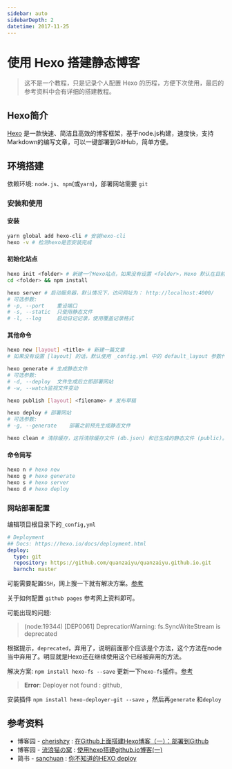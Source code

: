```yaml
---
sidebar: auto
sidebarDepth: 2
datetime: 2017-11-25
---
```


# 使用 Hexo 搭建静态博客

> 这不是一个教程，只是记录个人配置 Hexo 的历程，方便下次使用，最后的参考资料中会有详细的搭建教程。

## Hexo简介

[Hexo](https://hexo.io/zh-cn/) 是一款快速、简洁且高效的博客框架，基于node.js构建，速度快，支持Markdown的编写文章，可以一键部署到GitHub，简单方便。



## 环境搭建

依赖环境: `node.js`、`npm`(或`yarn`)，部署网站需要 `git`



### 安装和使用

#### 安装

```bash
yarn global add hexo-cli # 安装hexo-cli
hexo -v # 检测hexo是否安装完成
```



#### 初始化站点

```bash
hexo init <folder> # 新建一个Hexo站点，如果没有设置 <folder>，Hexo 默认在目前的文件夹建立网站。
cd <folder> && npm install

hexo server # 启动服务器，默认情况下，访问网址为： http://localhost:4000/
# 可选参数:
# -p, --port	重设端口
# -s, --static	只使用静态文件
# -l, --log		启动日记记录，使用覆盖记录格式
```



#### 其他命令

```bash
hexo new [layout] <title> # 新建一篇文章
# 如果没有设置 [layout] 的话，默认使用 _config.yml 中的 default_layout 参数代替。如果标题包含空格的话需要使用引号括起来。

hexo generate # 生成静态文件
# 可选参数:
# -d, --deploy	文件生成后立即部署网站
# -w, --watch监视文件变动

hexo publish [layout] <filename> # 发布草稿

hexo deploy # 部署网站
# 可选参数:
# -g, --generate	部署之前预先生成静态文件

hexo clean # 清除缓存，这将清除缓存文件 (db.json) 和已生成的静态文件 (public)。
```



#### 命令简写

```bash
hexo n # hexo new
hexo g # hexo generate
hexo s # hexo server
hexo d # hexo deploy
```



### 网站部署配置

编辑项目根目录下的`_config,yml`

```yaml
# Deployment
## Docs: https://hexo.io/docs/deployment.html
deploy:
  type: git
  repository: https://github.com/quanzaiyu/quanzaiyu.github.io.git
  barnch: master
```

可能需要配置`SSH`，网上搜一下就有解决方案。[参考](https://help.github.com/articles/connecting-to-github-with-ssh/)

关于如何配置 `github pages` 参考网上资料即可。

可能出现的问题:

> (node:19344) [DEP0061] DeprecationWarning: fs.SyncWriteStream is deprecated

根据提示，`deprecated`，弃用了，说明前面那个应该是个方法，这个方法在node当中弃用了。明显就是Hexo还在继续使用这个已经被弃用的方法。

解决方案: `npm install hexo-fs --save` 更新一下`hexo-fs`插件。[参考](http://www.abrocks.com/2017/06/17/node8.0%E6%96%B9%E6%B3%95%E5%BC%83%E7%94%A8%E5%A4%84%E7%90%86/) 

> **Error**: Deployer not found : github,

安装插件 `npm install hexo-deployer-git --save` ，然后再`generate` 和`deploy`



## 参考资料

- 博客园 - [cherishzy](http://www.cnblogs.com/cherishzy/) : [在Github上面搭建Hexo博客（一）：部署到Github](http://www.cnblogs.com/cherishzy/p/5694658.html)
- 博客园 - [流浪猫の窝](http://www.cnblogs.com/liulangmao/) : [使用hexo搭建github.io博客(一)](http://www.cnblogs.com/liulangmao/p/4323064.html)
- 简书 - [sanchuan](http://www.jianshu.com/u/60e19f1dfd2a) : [你不知道的HEXO deploy](http://www.jianshu.com/p/da941bd0a3dd)